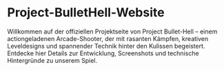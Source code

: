 # Project-BulletHell-Website
Willkommen auf der offiziellen Projektseite von Project Bullet-Hell – einem actiongeladenen Arcade-Shooter, der mit rasanten Kämpfen, kreativen Leveldesigns und spannender Technik hinter den Kulissen begeistert. Entdecke hier Details zur Entwicklung, Screenshots und technische Hintergründe zu unserem Spiel.
